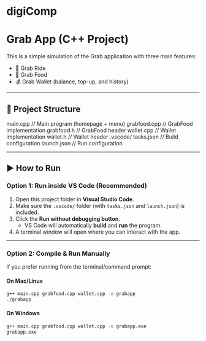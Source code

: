 # digiComp
# Grab App (C++ Project)

This is a simple simulation of the Grab application with three main features:
- 🚗 Grab Ride
- 🍔 Grab Food
- 💰 Grab Wallet (balance, top-up, and history)

---

## 📂 Project Structure
main.cpp // Main program (homepage + menu)
grabfood.cpp // GrabFood implementation
grabfood.h // GrabFood header
wallet.cpp // Wallet implementation
wallet.h // Wallet header
.vscode/
tasks.json // Build configuration
launch.json // Run configuration

---

## ▶ How to Run

### Option 1: Run inside VS Code (Recommended)
1. Open this project folder in **Visual Studio Code**.  
2. Make sure the `.vscode/` folder (with `tasks.json` and `launch.json`) is included.  
3. Click the **Run without debugging button**.  
   - VS Code will automatically **build** and **run** the program.  
4. A terminal window will open where you can interact with the app.  

---

### Option 2: Compile & Run Manually

If you prefer running from the terminal/command prompt:

#### On Mac/Linux
```bash
g++ main.cpp grabfood.cpp wallet.cpp -o grabapp
./grabapp
```

#### On Windows
```bash
g++ main.cpp grabfood.cpp wallet.cpp -o grabapp.exe
grabapp.exe

